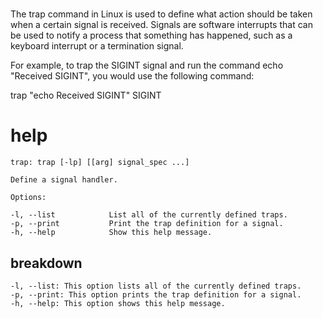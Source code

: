 # 

The trap command in Linux is used to define what action should be taken when a certain signal is received. Signals are software interrupts that can be used to notify a process that something has happened, such as a keyboard interrupt or a termination signal.

For example, to trap the SIGINT signal and run the command echo "Received SIGINT", you would use the following command:

trap "echo Received SIGINT" SIGINT

# help 

```
trap: trap [-lp] [[arg] signal_spec ...]

Define a signal handler.

Options:

-l, --list            List all of the currently defined traps.
-p, --print           Print the trap definition for a signal.
-h, --help            Show this help message.
```



## breakdown

```
-l, --list: This option lists all of the currently defined traps.
-p, --print: This option prints the trap definition for a signal.
-h, --help: This option shows this help message.
```
